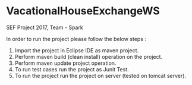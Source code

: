 # VacationalHouseExchangeWS
SEF Project 2017, Team - Spark

In order to run the project please follow the below steps :

1. Import the project in Eclipse IDE as maven project.
2. Perform maven build (clean install) operation on the project.
3. Perform maven update project operation.
4. To run test cases run the project as Junit Test.
5. To run the project run the project on server (tested on tomcat server).